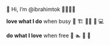 👋 Hi, I’m @ibrahimtok 👨‍👩‍👧‍👦

**love what I do** when busy :construction: 🏗️ 👨‍💼 👷 :computer:

**do what I love** when free 🏀 🏊 🎒 🚴

<!---
ibrahimtok/ibrahimtok is a ✨ special ✨ repository because its `README.md` (this file) appears on your GitHub profile.
You can click the Preview link to take a look at your changes.
--->
